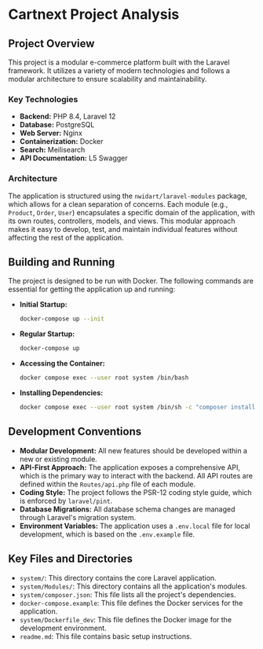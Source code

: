# Cartnext Project Analysis

## Project Overview

This project is a modular e-commerce platform built with the Laravel framework. It utilizes a variety of modern technologies and follows a modular architecture to ensure scalability and maintainability.

### Key Technologies

*   **Backend:** PHP 8.4, Laravel 12
*   **Database:** PostgreSQL
*   **Web Server:** Nginx
*   **Containerization:** Docker
*   **Search:** Meilisearch
*   **API Documentation:** L5 Swagger

### Architecture

The application is structured using the `nwidart/laravel-modules` package, which allows for a clean separation of concerns. Each module (e.g., `Product`, `Order`, `User`) encapsulates a specific domain of the application, with its own routes, controllers, models, and views. This modular approach makes it easy to develop, test, and maintain individual features without affecting the rest of the application.

## Building and Running

The project is designed to be run with Docker. The following commands are essential for getting the application up and running:

*   **Initial Startup:**
    ```bash
    docker-compose up --init
    ```
*   **Regular Startup:**
    ```bash
    docker-compose up
    ```
*   **Accessing the Container:**
    ```bash
    docker compose exec --user root system /bin/bash
    ```
*   **Installing Dependencies:**
    ```bash
    docker compose exec --user root system /bin/sh -c "composer install"
    ```

## Development Conventions

*   **Modular Development:** All new features should be developed within a new or existing module.
*   **API-First Approach:** The application exposes a comprehensive API, which is the primary way to interact with the backend. All API routes are defined within the `Routes/api.php` file of each module.
*   **Coding Style:** The project follows the PSR-12 coding style guide, which is enforced by `laravel/pint`.
*   **Database Migrations:** All database schema changes are managed through Laravel's migration system.
*   **Environment Variables:** The application uses a `.env.local` file for local development, which is based on the `.env.example` file.

## Key Files and Directories

*   `system/`: This directory contains the core Laravel application.
*   `system/Modules/`: This directory contains all the application's modules.
*   `system/composer.json`: This file lists all the project's dependencies.
*   `docker-compose.example`: This file defines the Docker services for the application.
*   `system/Dockerfile_dev`: This file defines the Docker image for the development environment.
*   `readme.md`: This file contains basic setup instructions.
